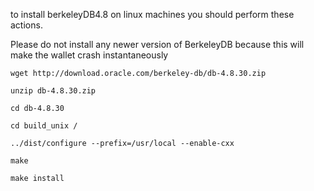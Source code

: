 to install berkeleyDB4.8 on linux machines you should perform these actions.

Please do not install any newer version of BerkeleyDB because this will make the wallet crash instantaneously

`wget http://download.oracle.com/berkeley-db/db-4.8.30.zip`

`unzip db-4.8.30.zip`

`cd db-4.8.30`

`cd build_unix /`

`../dist/configure --prefix=/usr/local --enable-cxx`

`make`

`make install`